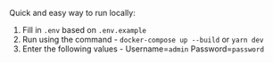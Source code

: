 Quick and easy way to run locally:

1. Fill in `.env` based on `.env.example`
2. Run using the command - `docker-compose up --build` or `yarn dev`
3. Enter the following values - Username=`admin` Password=`password`
